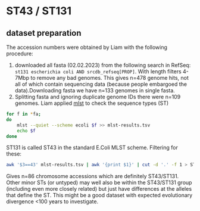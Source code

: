 # ST43 / ST131

## dataset preparation

The accession numbers were obtained by Liam with the following procedure:

1. downloaded all fasta (02.02.2023) from the following search in RefSeq: `st131 escherichia coli AND srcdb_refseq[PROP]`. With length filters 4-7Mbp to remove any bad genomes. This gives n=478 genome hits, not all of which contain sequencing data (because people embargoed the data).Downloading fasta we have n=133 genomes in single fasta.
2. Splitting fasta and ignoring duplicate genome IDs there were n=109 genomes. Liam applied [mlst](https://github.com/tseemann/mlst) to check the sequence types (ST)
```bash
for f in *fa;
do
	mlst --quiet --scheme ecoli $f >> mlst-results.tsv
	echo $f
done 
```
ST131 is called ST43 in the standard E.Coli MLST scheme. Filtering for these:
```bash
awk '$3==43' mlst-results.tsv | awk '{print $1}' | cut -d '.' -f 1 > ST43.txt
```
Gives n=86 chromosome accessions which are definitely ST43/ST131. Other minor STs (or untyped) may well also be within the ST43/ST131 group (including even more closely related) but just have differences at the alleles that define the ST. This might be a good dataset with expected evolutionary divergence <100 years to investigate.